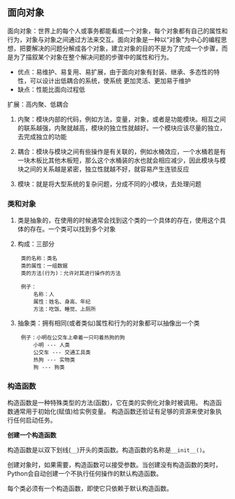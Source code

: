 ## 面向对象

面向对象：世界上的每个人或事务都能看成一个对象，每个对象都有自己的属性和行为，对象与对象之间通过方法来交互。面向对象是一种以“对象”为中心的编程思想，把要解决的问题分解成各个对象，建立对象的目的不是为了完成一个步骤，而是为了描叙某个对象在整个解决问题的步骤中的属性和行为。

- 优点：易维护、易复用、易扩展，由于面向对象有封装、继承、多态性的特性，可以设计出低耦合的系统，使系统 更加灵活、更加易于维护
- 缺点：性能比面向过程低

扩展：高内聚、低耦合

1. 内聚：模块内部的代码，例如方法，变量，对象，或者是功能模块。相互之间的联系越强，内聚就越高，模块的独立性就越好。一个模块应该尽量的独立，去完成独立的功能

2. 耦合：模块与模块之间有些操作是有关联的，例如水桶效应，一个水桶若是有一块木板比其他木板短，那么这个水桶装的水也就会相应减少，因此模块与模块之间的关系越是紧密，独立性就越不好，就容易产生连锁反应

3. 模块：就是将大型系统的复杂问题，分成不同的小模块，去处理问题

### 类和对象

1. 类是抽象的，在使用的时候通常会找到这个类的一个具体的存在，使用这个具体的存在。一个类可以找到多个对象

2. 构成：三部分
		
		类的名称：类名  
		类的属性：一组数据  
		类的方法(行为)：允许对其进行操作的方法

		例子：
			名称：人  
			属性：姓名、身高、年纪  
			方法：吃饭、睡觉、上厕所

3. 抽象类：拥有相同(或者类似)属性和行为的对象都可以抽像出一个类

		例子：小明在公交车上牵着一只叼着热狗的狗
			小明 --- 人类  
			公交车 --- 交通工具类  
			热狗 --- 实物类  
			狗 --- 狗类

### 构造函数

构造函数是一种特殊类型的方法(函数)，它在类的实例化对象时被调用。 构造函数通常用于初始化(赋值)给实例变量。 构造函数还验证有足够的资源来使对象执行任何启动任务。 

**创建一个构造函数**

构造函数是以双下划线(`__`)开头的类函数。构造函数的名称是`__init__()`。

创建对象时，如果需要，构造函数可以接受参数。当创建没有构造函数的类时，Python会自动创建一个不执行任何操作的默认构造函数。

每个类必须有一个构造函数，即使它只依赖于默认构造函数。


